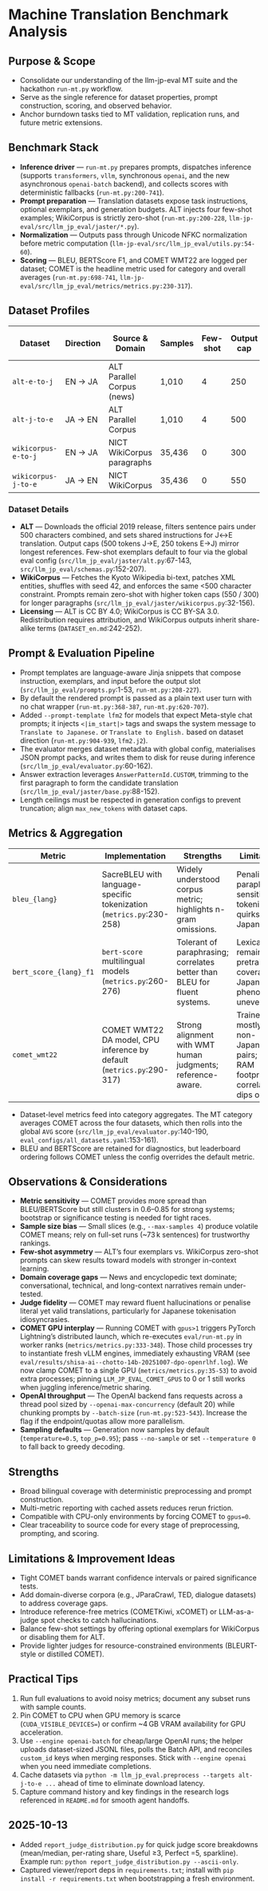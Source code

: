 # Machine Translation Benchmark Analysis

## Purpose & Scope
- Consolidate our understanding of the llm-jp-eval MT suite and the hackathon `run-mt.py` workflow.
- Serve as the single reference for dataset properties, prompt construction, scoring, and observed behavior.
- Anchor burndown tasks tied to MT validation, replication runs, and future metric extensions.

## Benchmark Stack
- **Inference driver** — `run-mt.py` prepares prompts, dispatches inference (supports `transformers`, `vllm`, synchronous `openai`, and the new asynchronous `openai-batch` backend), and collects scores with deterministic fallbacks (`run-mt.py:200-741`).
- **Prompt preparation** — Translation datasets expose task instructions, optional exemplars, and generation budgets. ALT injects four few-shot examples; WikiCorpus is strictly zero-shot (`run-mt.py:200-228`, `llm-jp-eval/src/llm_jp_eval/jaster/*.py`).
- **Normalization** — Outputs pass through Unicode NFKC normalization before metric computation (`llm-jp-eval/src/llm_jp_eval/utils.py:54-60`).
- **Scoring** — BLEU, BERTScore F1, and COMET WMT22 are logged per dataset; COMET is the headline metric used for category and overall averages (`run-mt.py:698-741`, `llm-jp-eval/src/llm_jp_eval/metrics/metrics.py:230-317`).

## Dataset Profiles

| Dataset | Direction | Source & Domain | Samples | Few-shot | Output cap | Avg. input chars | Avg. ref chars | Notes |
|---------|-----------|-----------------|---------|----------|------------|------------------|----------------|-------|
| `alt-e-to-j` | EN → JA | ALT Parallel Corpus (news) | 1,010 | 4 | 250 | 134 (max 378) | 59 (max 161) | Sentence-level news translation (`llm-jp-eval/src/llm_jp_eval/jaster/alt.py:46-143`). |
| `alt-j-to-e` | JA → EN | ALT Parallel Corpus | 1,010 | 4 | 500 | 59 | 134 | Mirror of `alt-e-to-j`. |
| `wikicorpus-e-to-j` | EN → JA | NICT WikiCorpus paragraphs | 35,436 | 0 | 300 | 193 (max 467) | 57 (max 212) | Zero-shot encyclopedic paragraphs (`llm-jp-eval/src/llm_jp_eval/jaster/wikicorpus.py:14-139`). |
| `wikicorpus-j-to-e` | JA → EN | NICT WikiCorpus | 35,436 | 0 | 550 | 57 | 193 | Mirror direction of WikiCorpus. |

### Dataset Details
- **ALT** — Downloads the official 2019 release, filters sentence pairs under 500 characters combined, and sets shared instructions for J↔E translation. Output caps (500 tokens J→E, 250 tokens E→J) mirror longest references. Few-shot exemplars default to four via the global eval config (`src/llm_jp_eval/jaster/alt.py`:67-143, `src/llm_jp_eval/schemas.py`:152-207).
- **WikiCorpus** — Fetches the Kyoto Wikipedia bi-text, patches XML entities, shuffles with seed 42, and enforces the same <500 character constraint. Prompts remain zero-shot with higher token caps (550 / 300) for longer paragraphs (`src/llm_jp_eval/jaster/wikicorpus.py`:32-156).
- **Licensing** — ALT is CC BY 4.0; WikiCorpus is CC BY-SA 3.0. Redistribution requires attribution, and WikiCorpus outputs inherit share-alike terms (`DATASET_en.md`:242-252).

## Prompt & Evaluation Pipeline
- Prompt templates are language-aware Jinja snippets that compose instruction, exemplars, and input before the output slot (`src/llm_jp_eval/prompts.py`:1-53, `run-mt.py:208-227`).
- By default the rendered prompt is passed as a plain text user turn with no chat wrapper (`run-mt.py:368-387`, `run-mt.py:620-707`).
- Added `--prompt-template lfm2` for models that expect Meta-style chat prompts; it injects `<|im_start|>` tags and swaps the system message to `Translate to Japanese.` or `Translate to English.` based on dataset direction (`run-mt.py:904-939`, `lfm2.j2`).
- The evaluator merges dataset metadata with global config, materialises JSON prompt packs, and writes them to disk for reuse during inference (`src/llm_jp_eval/evaluator.py`:60-162).
- Answer extraction leverages `AnswerPatternId.CUSTOM`, trimming to the first paragraph to form the candidate translation (`src/llm_jp_eval/jaster/base.py`:88-152).
- Length ceilings must be respected in generation configs to prevent truncation; align `max_new_tokens` with dataset caps.

## Metrics & Aggregation

| Metric | Implementation | Strengths | Limitations |
|--------|----------------|-----------|-------------|
| `bleu_{lang}` | SacreBLEU with language-specific tokenization (`metrics.py`:230-258) | Widely understood corpus metric; highlights n-gram omissions. | Penalises paraphrases; sensitive to tokenisation quirks (esp. Japanese). |
| `bert_score_{lang}_f1` | `bert-score` multilingual models (`metrics.py`:260-276) | Tolerant of paraphrasing; correlates better than BLEU for fluent systems. | Lexical bias remains; pretrained coverage of Japanese phenomena uneven. |
| `comet_wmt22` | COMET WMT22 DA model, CPU inference by default (`metrics.py`:290-317) | Strong alignment with WMT human judgments; reference-aware. | Trained mostly on non-Japanese pairs; ∼6 GB RAM footprint, correlation dips on JA. |

- Dataset-level metrics feed into category aggregates. The MT category averages COMET across the four datasets, which then rolls into the global `AVG` score (`src/llm_jp_eval/evaluator.py`:140-190, `eval_configs/all_datasets.yaml`:153-161).
- BLEU and BERTScore are retained for diagnostics, but leaderboard ordering follows COMET unless the config overrides the default metric.

## Observations & Considerations
- **Metric sensitivity** — COMET provides more spread than BLEU/BERTScore but still clusters in 0.6–0.85 for strong systems; bootstrap or significance testing is needed for tight races.
- **Sample size bias** — Small slices (e.g., `--max-samples 4`) produce volatile COMET means; rely on full-set runs (~73 k sentences) for trustworthy rankings.
- **Few-shot asymmetry** — ALT’s four exemplars vs. WikiCorpus zero-shot prompts can skew results toward models with stronger in-context learning.
- **Domain coverage gaps** — News and encyclopedic text dominate; conversational, technical, and long-context narratives remain under-tested.
- **Judge fidelity** — COMET may reward fluent hallucinations or penalise literal yet valid translations, particularly for Japanese tokenisation idiosyncrasies.
- **COMET GPU interplay** — Running COMET with `gpus>1` triggers PyTorch Lightning’s distributed launch, which re-executes `eval/run-mt.py` in worker ranks (`metrics/metrics.py:333-348`). Those child processes try to instantiate fresh vLLM engines, immediately exhausting VRAM (see `eval/results/shisa-ai--chotto-14b-20251007-dpo-openrlhf.log`). We now clamp COMET to a single GPU (`metrics/metrics.py:35-53`) to avoid extra processes; pinning `LLM_JP_EVAL_COMET_GPUS` to 0 or 1 still works when juggling inference/metric sharing.
- **OpenAI throughput** — The OpenAI backend fans requests across a thread pool sized by `--openai-max-concurrency` (default 20) while chunking prompts by `--batch-size` (`run-mt.py:523-543`). Increase the flag if the endpoint/quotas allow more parallelism.
- **Sampling defaults** — Generation now samples by default (`temperature=0.5`, `top_p=0.95`); pass `--no-sample` or set `--temperature 0` to fall back to greedy decoding.

## Strengths
- Broad bilingual coverage with deterministic preprocessing and prompt construction.
- Multi-metric reporting with cached assets reduces rerun friction.
- Compatible with CPU-only environments by forcing COMET to `gpus=0`.
- Clear traceability to source code for every stage of preprocessing, prompting, and scoring.

## Limitations & Improvement Ideas
- Tight COMET bands warrant confidence intervals or paired significance tests.
- Add domain-diverse corpora (e.g., JParaCrawl, TED, dialogue datasets) to address coverage gaps.
- Introduce reference-free metrics (COMETKiwi, xCOMET) or LLM-as-a-judge spot checks to catch hallucinations.
- Balance few-shot settings by offering optional exemplars for WikiCorpus or disabling them for ALT.
- Provide lighter judges for resource-constrained environments (BLEURT-style or distilled COMET).

## Practical Tips
1. Run full evaluations to avoid noisy metrics; document any subset runs with sample counts.
2. Pin COMET to CPU when GPU memory is scarce (`CUDA_VISIBLE_DEVICES=`) or confirm ~4 GB VRAM availability for GPU acceleration.
3. Use `--engine openai-batch` for cheap/large OpenAI runs; the helper uploads dataset-sized JSONL files, polls the Batch API, and reconciles `custom_id` keys when merging responses. Stick with `--engine openai` when you need immediate completions.
4. Cache datasets via `python -m llm_jp_eval.preprocess --targets alt-j-to-e ...` ahead of time to eliminate download latency.
5. Capture command history and key findings in the research logs referenced in `README.md` for smooth agent handoffs.

## 2025-10-13
- Added `report_judge_distribution.py` for quick judge score breakdowns (mean/median, per-rating share, Useful ≥3, Perfect =5, sparkline). Example run: `python report_judge_distribution.py --ascii-only`.
- Captured viewer/report deps in `requirements.txt`; install with `pip install -r requirements.txt` when bootstrapping a fresh environment.
